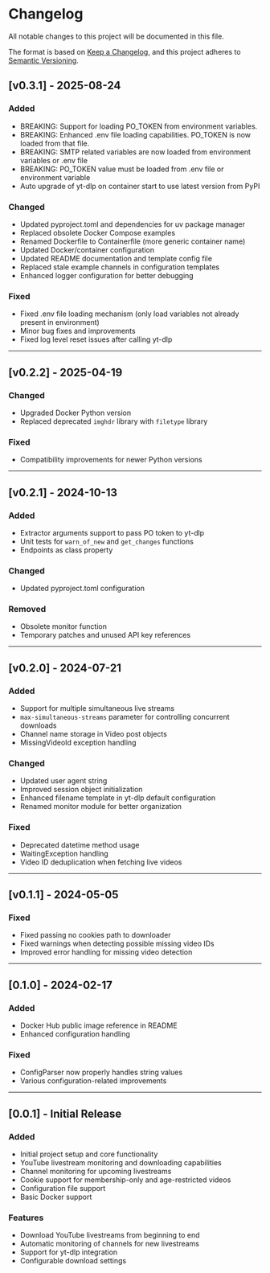 # Changelog

All notable changes to this project will be documented in this file.

The format is based on [Keep a Changelog](https://keepachangelog.com/en/1.0.0/),
and this project adheres to [Semantic Versioning](https://semver.org/spec/v2.0.0.html).

## [v0.3.1] - 2025-08-24

### Added
- BREAKING: Support for loading PO_TOKEN from environment variables.
- BREAKING: Enhanced .env file loading capabilities. PO_TOKEN is now loaded from that file.
- BREAKING: SMTP related variables are now loaded from environment variables or .env file
- BREAKING: PO_TOKEN value must be loaded from .env file or environment variable
- Auto upgrade of yt-dlp on container start to use latest version from PyPI

### Changed
- Updated pyproject.toml and dependencies for uv package manager
- Replaced obsolete Docker Compose examples
- Renamed Dockerfile to Containerfile (more generic container name)
- Updated Docker/container configuration
- Updated README documentation and template config file
- Replaced stale example channels in configuration templates
- Enhanced logger configuration for better debugging

### Fixed
- Fixed .env file loading mechanism (only load variables not already present in environment)
- Minor bug fixes and improvements
- Fixed log level reset issues after calling yt-dlp

---

## [v0.2.2] - 2025-04-19

### Changed
- Upgraded Docker Python version
- Replaced deprecated `imghdr` library with `filetype` library

### Fixed
- Compatibility improvements for newer Python versions

---

## [v0.2.1] - 2024-10-13

### Added
- Extractor arguments support to pass PO token to yt-dlp
- Unit tests for `warn_of_new` and `get_changes` functions
- Endpoints as class property

### Changed
- Updated pyproject.toml configuration

### Removed
- Obsolete monitor function
- Temporary patches and unused API key references

---

## [v0.2.0] - 2024-07-21

### Added
- Support for multiple simultaneous live streams
- `max-simultaneous-streams` parameter for controlling concurrent downloads
- Channel name storage in Video post objects
- MissingVideoId exception handling

### Changed
- Updated user agent string
- Improved session object initialization
- Enhanced filename template in yt-dlp default configuration
- Renamed monitor module for better organization

### Fixed
- Deprecated datetime method usage
- WaitingException handling
- Video ID deduplication when fetching live videos

---

## [v0.1.1] - 2024-05-05

### Fixed
- Fixed passing no cookies path to downloader
- Fixed warnings when detecting possible missing video IDs
- Improved error handling for missing video detection

---

## [0.1.0] - 2024-02-17

### Added
- Docker Hub public image reference in README
- Enhanced configuration handling

### Fixed
- ConfigParser now properly handles string values
- Various configuration-related improvements

---

## [0.0.1] - Initial Release

### Added
- Initial project setup and core functionality
- YouTube livestream monitoring and downloading capabilities
- Channel monitoring for upcoming livestreams
- Cookie support for membership-only and age-restricted videos
- Configuration file support
- Basic Docker support

### Features
- Download YouTube livestreams from beginning to end
- Automatic monitoring of channels for new livestreams
- Support for yt-dlp integration
- Configurable download settings
